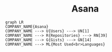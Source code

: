 <h1 align="center">Asana</h1>

```mermaid
graph LR
COMPANY_NAME{Asana}
COMPANY_NAME ---> U{Users} ---> UN[1]
COMPANY_NAME ---> R{Repositories} ---> RN[39]
COMPANY_NAME ---> G{Gists} ---> GN[14]
COMPANY_NAME ---> ML{Most Used<br>Languages}
```
